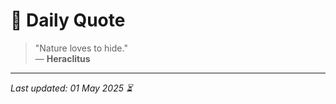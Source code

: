 # 📜 Daily Quote

> "Nature loves to hide."  
> — **Heraclitus**

---

_Last updated: 01 May 2025 ⏳_

